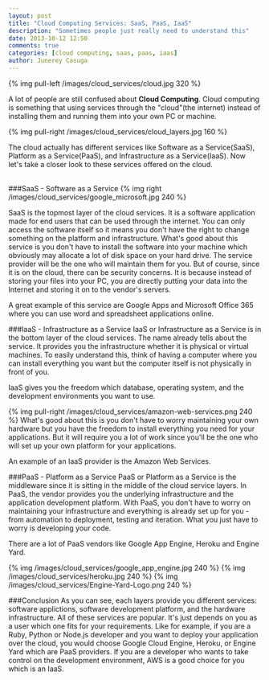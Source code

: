 ```yaml
---
layout: post
title: "Cloud Computing Services: SaaS, PaaS, IaaS"
description: "Sometimes people just really need to understand this"
date: 2013-10-12 12:50
comments: true
categories: [cloud computing, saas, paas, iaas]
author: Junerey Casuga
---
```


{% img pull-left /images/cloud_services/cloud.jpg 320 %}

A lot of people are still confused about **Cloud Computing**. Cloud computing is something that using services through the "cloud"(the internet) instead of installing them and running them into your own PC or machine.

<!--more-->

{% img pull-right /images/cloud_services/cloud_layers.jpg 160 %}

The cloud actually has different services like Software as a Service(SaaS), Platform as a Service(PaaS), and Infrastructure as a Service(IaaS). Now let's take a closer look to these services offered on the cloud.

<br>
###SaaS - Software as a Service
{% img right /images/cloud_services/google_microsoft.jpg 240 %}

SaaS is the topmost layer of the cloud services. It is a software application made for end users that can be used through the internet. You can only access the software itself so it means you don't have the right to change something on the platform and infrastructure. What's good about this service is you don't have to install the software into your machine which obviously may allocate a lot of disk space on your hard drive. The service provider will be the one who will maintain them for you. But of course, since it is on the cloud, there can be security concerns. It is because instead of storing your files into your PC, you are directly putting your data into the Internet and storing  it on to the vendor's servers.

A great example of this service are Google Apps and Microsoft Office 365 where you can use word and spreadsheet applications online.

###IaaS - Infrastructure as a Service
IaaS or Infrastructure as a Service is in the bottom layer of the cloud services. The name already tells about the service. It provides you the infrastructure whether it is physical or virtual machines. To easily understand this, think of having a computer where you can install everything you want but the computer itself is not physically in front of you.

IaaS gives you the freedom which database, operating system, and the development environments you want to use.

{% img pull-right /images/cloud_services/amazon-web-services.png 240 %}
What's good about this is you don't have to worry maintaining your own hardware but you have the freedom to install everything you need for your applications. But it will require you a lot of work since you'll be the one who will set up your own platform for your applications.

An example of an IaaS provider is the Amazon Web Services.

###PaaS - Platform as a Service
PaaS or Platform as a Service is the middleware since it is sitting in the middle of the cloud service layers. In PaaS, the vendor provides you the underlying infrastructure and the application development platform. With PaaS, you don't have to worry on maintaining your infrastructure and everything is already set up for you - from automation to deployment, testing and iteration. What you just have to worry is developing your code.

There are a lot of PaaS vendors like Google App Engine, Heroku and Engine Yard.

{% img /images/cloud_services/google_app_engine.jpg 240 %} {% img /images/cloud_services/heroku.jpg 240 %} {% img /images/cloud_services/Engine-Yard-Logo.png 240 %}

###Conclusion
As you can see, each layers provide you different services: software applictions, software development platform, and the hardware infrastructure. All of these services are popular. It's just depends on you as a user which one fits for your requirements. Like for example, if you are a Ruby, Python or Node.js developer and you want to deploy your application over the cloud, you would choose Google Cloud Engine, Heroku, or Engine Yard which are PaaS providers. If you are a developer who wants to take control on the development environment, AWS is a good choice for you which is an IaaS.
